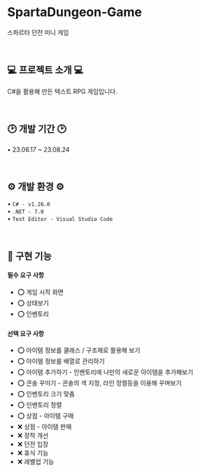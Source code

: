 # SpartaDungeon-Game

스파르타 던전 미니 게임

<br>

## 💻 프로젝트 소개 💻

C#을 활용해 만든 텍스트 RPG 게임입니다.

<br>

## 🕑 개발 기간 🕑

• 23.08.17 ~ 23.08.24

<br>

## ⚙️ 개발 환경 ⚙️

• `C# - v1.26.0`
<br>
• `.NET - 7.0`
<br>
• `Text Editor - Visual Studio Code`

<br>

## 🔫 구현 기능

#### 필수 요구 사항

- ⭕️ 게임 시작 화면
- ⭕️ 상태보기
- ⭕️ 인벤토리

#### 선택 요구 사항

- ⭕️ 아이템 정보를 클래스 / 구조체로 활용해 보기
- ⭕️ 아이템 정보를 배열로 관리하기
- ⭕️ 아이템 추가하기 - 인벤토리에 나만의 새로운 아이템을 추가해보기
- ⭕️ 콘솔 꾸미기 - 콘솔의 색 지정, 라인 정렬등을 이용해 꾸며보기
- ⭕️ 인벤토리 크기 맞춤
- ⭕️ 인벤토리 정렬
- ⭕️ 상점 - 아이템 구매
- ❌ 상점 - 아이템 판매
- ❌ 장착 개선
- ❌ 던전 입장
- ❌ 휴식 기능
- ❌ 레벨업 기능
